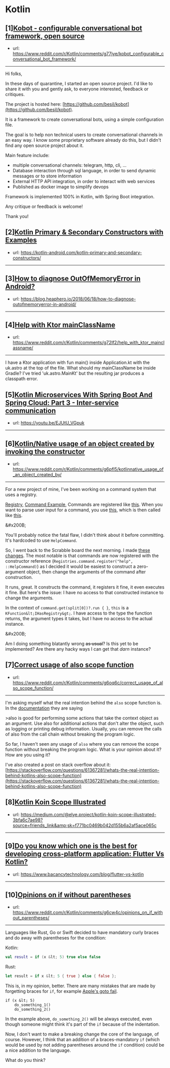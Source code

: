 # Kotlin
## [1][Kobot - configurable conversational bot framework, open source](https://www.reddit.com/r/Kotlin/comments/g77jye/kobot_configurable_conversational_bot_framework/)
- url: https://www.reddit.com/r/Kotlin/comments/g77jye/kobot_configurable_conversational_bot_framework/
---
Hi folks,

In these days of quarantine, I started an open source project. I'd like to share it with you and gently ask, to everyone interested, feedback or critiques.

The project is hosted here: [https://github.com/besil/kobot](https://github.com/besil/kobot).

It is a framework to create conversational bots, using a simple configuration file.

The goal is to help non technical users to create conversational channels in an easy way. I know some proprietary software already do this, but I didn't find any open source project about it.

Main feature include:

* multiple conversational channels: telegram, http, cli, ...
* Database interaction through sql language, in order to send dynamic messages or to store information
* External HTTP API integration, in order to interact with web services
* Published as docker image to simplify devops

Framework is implemented 100% in Kotlin, with Spring Boot integration.

Any critique or feedback is welcome!

Thank you!
## [2][Kotlin Primary &amp; Secondary Constructors with Examples](https://www.reddit.com/r/Kotlin/comments/g77bfr/kotlin_primary_secondary_constructors_with/)
- url: https://kotlin-android.com/kotlin-primary-and-secondary-constructors/
---

## [3][How to diagnose OutOfMemoryError in Android?](https://www.reddit.com/r/Kotlin/comments/g75wh6/how_to_diagnose_outofmemoryerror_in_android/)
- url: https://blog.heaphero.io/2018/06/18/how-to-diagnose-outofmemoryerror-in-android/
---

## [4][Help with Ktor mainClassName](https://www.reddit.com/r/Kotlin/comments/g72lf2/help_with_ktor_mainclassname/)
- url: https://www.reddit.com/r/Kotlin/comments/g72lf2/help_with_ktor_mainclassname/
---
I have a Ktor application with fun main() inside Application.kt with the uk.astro at the top of the file. What should my mainClassName be inside Gradle? I've tried 'uk.astro.MainKt' but the resulting jar produces a classpath error.
## [5][Kotlin Microservices With Spring Boot And Spring Cloud: Part 3 - Inter-service communication](https://www.reddit.com/r/Kotlin/comments/g6n7sd/kotlin_microservices_with_spring_boot_and_spring/)
- url: https://youtu.be/EJUtU_VGpuk
---

## [6][Kotlin/Native usage of an object created by invoking the constructor](https://www.reddit.com/r/Kotlin/comments/g6pfl5/kotlinnative_usage_of_an_object_created_by/)
- url: https://www.reddit.com/r/Kotlin/comments/g6pfl5/kotlinnative_usage_of_an_object_created_by/
---
For a new project of mine, I've been working on a command system that uses a registry.

[Registry](https://github.com/DeflatedPickle/ducknroll/blob/master/src/mingwMain/kotlin/com/deflatedpickle/ducknroll/common/common/registry/Registry.kt), [Command Example](https://github.com/DeflatedPickle/ducknroll/blob/master/src/mingwMain/kotlin/com/deflatedpickle/ducknroll/common/common/command/HelpCommand.kt), Commands are registered like [this](https://github.com/DeflatedPickle/ducknroll/blob/master/src/mingwMain/kotlin/example/main.kt#L19). When you want to parse user input for a command, you use [this](https://github.com/DeflatedPickle/ducknroll/blob/master/src/mingwMain/kotlin/example/main.kt#L34), which is then called like [this](https://github.com/DeflatedPickle/ducknroll/blob/master/src/mingwMain/kotlin/com/deflatedpickle/ducknroll/common/common/parser/CommandParser.kt).

&amp;#x200B;

You'll probably notice the fatal flaw, I didn't think about it before committing. It's hardcoded to use `HelpCommand`.

So, I went back to the Scrabble board the next morning. I made [these changes](https://github.com/DeflatedPickle/ducknroll/commit/7b04fa5e8741c64856fa193a1846998f62af8fac). The most notable is that commands are now registered with the constructor reference (`Registries.command.register("help", ::HelpCommand)`) as I decided it would be easiest to construct a zero-argument object, then change the arguments of the command after construction.

It runs, great. It constructs the command, it registers it fine, it even executes it fine. But here's the issue: I have no access to that constructed instance to change the arguments.

In the context of `command.get(split[0])?.run { }`, `this` is a `KFunction&lt;IHasRegistry&gt;`. I have access to the type the function returns, the argument types it takes, but I have no access to the actual instance.

&amp;#x200B;

Am I doing something blatantly wrong ~~as usual~~? Is this yet to be implemented? Are there any hacky ways I can get that *darn* instance?
## [7][Correct usage of also scope function](https://www.reddit.com/r/Kotlin/comments/g6oq6c/correct_usage_of_also_scope_function/)
- url: https://www.reddit.com/r/Kotlin/comments/g6oq6c/correct_usage_of_also_scope_function/
---
I'm asking myself what the real intention behind the `also` scope function is. In the [documentation](https://kotlinlang.org/docs/reference/scope-functions.html#also) they are saying 

&gt;also is good for performing some actions that take the context object as an argument. Use also for additional actions that don't alter the object, such as logging or  printing debug information. Usually, you can remove the calls of also from the call chain without breaking the program logic.

So far, I haven't seen any usage of `also` where you can remove the scope function without breaking the program logic. What is your opinion about it? How are you using it?

I've also created a post on stack overflow about it: [https://stackoverflow.com/questions/61367281/whats-the-real-intention-behind-kotlins-also-scope-function](https://stackoverflow.com/questions/61367281/whats-the-real-intention-behind-kotlins-also-scope-function)
## [8][Kotlin Koin Scope Illustrated](https://www.reddit.com/r/Kotlin/comments/g6n0w0/kotlin_koin_scope_illustrated/)
- url: https://medium.com/@elye.project/kotlin-koin-scope-illustrated-3bfa6c7ae98?source=friends_link&amp;sk=f771bc0469b042d155b6a2af5ace065c
---

## [9][Do you know which one is the best for developing cross-platform application: Flutter Vs Kotlin?](https://www.reddit.com/r/Kotlin/comments/g7297y/do_you_know_which_one_is_the_best_for_developing/)
- url: https://www.bacancytechnology.com/blog/flutter-vs-kotlin
---

## [10][Opinions on if without parentheses](https://www.reddit.com/r/Kotlin/comments/g6cw4c/opinions_on_if_without_parentheses/)
- url: https://www.reddit.com/r/Kotlin/comments/g6cw4c/opinions_on_if_without_parentheses/
---
Languages like Rust, Go or Swift decided to have mandatory curly braces and do away with parentheses for the condition:

Kotlin:
```kotlin
val result = if (x &lt; 5) true else false
```

Rust:
```rust
let result = if x &lt; 5 { true } else { false };
```

This is, in my opinion, better. There are many mistakes that are made by forgetting braces for `if`, for example [Apple's goto fail](https://nakedsecurity.sophos.com/2014/02/24/anatomy-of-a-goto-fail-apples-ssl-bug-explained-plus-an-unofficial-patch/).
```Kotlin:
if (x &lt; 5)
    do_something_1()
    do_something_2()
```
In the example above, `do_something_2()` will be always executed, even though someone might think it's part of the `if` because of the indentation.

Now, I don't want to make a breaking change the core of the language, of course. However, I think that an addition of a braces-mandatory `if` (which would be used by not adding parentheses around the `if` condition) could be a nice addition to the language.

What do you think?
